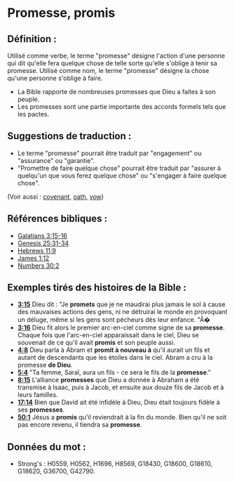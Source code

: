 # Promesse, promis

## Définition :

Utilisé comme verbe, le terme "promesse" désigne l'action d'une personne qui dit qu'elle fera quelque chose de telle sorte qu'elle s'oblige à tenir sa promesse. Utilisé comme nom, le terme "promesse" désigne la chose qu'une personne s'oblige à faire.

* La Bible rapporte de nombreuses promesses que Dieu a faites à son peuple.
* Les promesses sont une partie importante des accords formels tels que les pactes.

## Suggestions de traduction :

* Le terme "promesse" pourrait être traduit par "engagement" ou "assurance" ou "garantie".
* "Promettre de faire quelque chose" pourrait être traduit par "assurer à quelqu'un que vous ferez quelque chose" ou "s'engager à faire quelque chose".

(Voir aussi : [covenant](../kt/covenant.md), [oath](../other/oath.md), [vow](../kt/vow.md))

## Références bibliques :

* [Galatians 3:15-16](rc://en/tn/help/gal/03/15)
* [Genesis 25:31-34](rc://en/tn/help/gen/25/31)
* [Hebrews 11:9](rc://en/tn/help/heb/11/09)
* [James 1:12](rc://en/tn/help/jas/01/12)
* [Numbers 30:2](rc://en/tn/help/num/30/02)

## Exemples tirés des histoires de la Bible :

* __[3:15](rc://en/tn/help/obs/03/15)__ Dieu dit : "Je __promets__ que je ne maudirai plus jamais le sol à cause des mauvaises actions des gens, ni ne détruirai le monde en provoquant un déluge, même si les gens sont pécheurs dès leur enfance. "Â�
* __[3:16](rc://en/tn/help/obs/03/16)__ Dieu fit alors le premier arc-en-ciel comme signe de sa __promesse__. Chaque fois que l'arc-en-ciel apparaissait dans le ciel, Dieu se souvenait de ce qu'il avait __promis__ et son peuple aussi.
* __[4:8](rc://en/tn/help/obs/04/08)__ Dieu parla à Abram et __promit à nouveau à__ qu'il aurait un fils et autant de descendants que les étoiles dans le ciel. Abram a cru à la promesse __de Dieu__.
* __[5:4](rc://en/tn/help/obs/05/04)__ "Ta femme, Saraï, aura un fils - ce sera le fils de la __promesse__."
* __[8:15](rc://en/tn/help/obs/08/15)__ L'alliance __promesses__ que Dieu a donnée à Abraham a été transmise à Isaac, puis à Jacob, et ensuite aux douze fils de Jacob et à leurs familles.
* __[17:14](rc://en/tn/help/obs/17/14)__ Bien que David ait été infidèle à Dieu, Dieu était toujours fidèle à ses __promesses__.
* __[50:1](rc://en/tn/help/obs/50/01)__ Jésus a __promis__ qu'il reviendrait à la fin du monde. Bien qu'il ne soit pas encore revenu, il tiendra sa __promesse__.

## Données du mot :

* Strong's : H0559, H0562, H1696, H8569, G18430, G18600, G18610, G18620, G36700, G42790.

